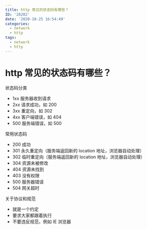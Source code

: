 ```yaml
---
title: http 常见的状态码有哪些？
ID: '26282'
date: '2020-10-25 16:54:49'
categories:
  - network
  - http
tags:
  - network
  - http
---
```


# http 常见的状态码有哪些？

状态码分类

- 1xx 服务器收到请求
- 2xx 请求成功，如 200
- 3xx 重定向，如 302
- 4xx 客户端错误，如 404
- 500 服务端错误，如 500

常用状态码

- 200 成功
- 301 永久重定向（服务端返回新的 location 地址，浏览器自动处理）
- 302 临时重定向（服务端返回新的 location 地址，浏览器自动处理）
- 304 资源未被修改
- 404 资源未找到
- 403 没有权限
- 500 服务器错误
- 504 网关超时

关于协议和规范

- 就是一个约定
- 要求大家都跟着执行
- 不要违反规范，例如 IE 浏览器
 
 
 
 
 
 
